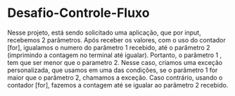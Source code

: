 # Desafio-Controle-Fluxo
Nesse projeto, está sendo solicitado uma aplicação, que por input, recebemos 2 parâmetros. Após receber os valores, com o uso do contador [for], 
igualamos o numero do parâmetro 1 recebido, até o parâmetro 2 (imprimindo a contagem no terminal até igualar).
Portanto, o parâmetro 1 , tem que ser menor que o parametro 2. Nesse caso, criamos uma exceção personalizada, que usamos em uma das condições, se
o parâmetro 1 for maior que o parâmetro 2, chamamos a exceção. Caso contrário, usando o contador [for], fazemos a contagem até se igualar ao parâmetro 2 recebido.

